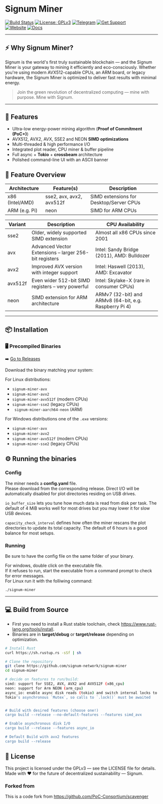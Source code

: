 # Signum Miner

[![Build Status](https://github.com/signum-network/signum-miner/actions/workflows/release.yml/badge.svg)](https://github.com/signum-network/signum-miner/actions)
[![License: GPLv3](https://img.shields.io/badge/License-GPLv3-blue.svg)](./LICENSE)
[![Telegram](https://img.shields.io/badge/chat-telegram-blue.svg)](https://t.me/signumnetwork)
[![Get Support](https://img.shields.io/badge/join-discord-blue.svg)](https://discord.gg/9rH2bbCNpe) 
</br>
[![Website](https://img.shields.io/badge/Website-signum.network-green?logo=Firefox&logoColor=white)](https://signum.network)
[![Docs](https://img.shields.io/badge/Docs-Mining%20Guide-blue?logo=Book&logoColor=white)](https://docs.signum.network/signum/starting-mining-signa)

---

## ⚡ **Why Signum Miner?**

Signum is the world's first truly sustainable blockchain — and the Signum Miner is your gateway to mining it efficiently and eco-consciously. Whether you're using modern AVX512-capable CPUs, an ARM board, or legacy hardware, the Signum Miner is optimized to deliver fast results with minimal energy.

> Join the green revolution of decentralized computing — mine with purpose. Mine with Signum.

---

## 🔧 **Features**

- Ultra-low energy-power mining algorithm (**Proof of Commitment (PoC+)**)
- AVX512, AVX2, AVX, SSE2 and NEON **SIMD optimizations**
- Multi-threaded & high performance I/O
- Integrated plot reader, CPU miner & buffer pipeline
- Full async + **Tokio** + **crossbeam** architecture
- Polished command-line UI with an ASCII banner

## 🧰 **Feature Overview**

| Architecture     | Feature(s)               | Description                            |
|------------------|--------------------------|----------------------------------------|
| x86 (Intel/AMD)  | sse2, avx, avx2, avx512f | SIMD extensions for Desktop/Server CPUs |
| ARM (e.g. Pi)    | neon                    | SIMD for ARM CPUs                      |




| Variant  | Description                                              | CPU Availability                            |
|----------|----------------------------------------------------------|---------------------------------------------|
| sse2     | Older, widely supported SIMD extension                   | Almost all x86 CPUs since 2001              |
| avx      | Advanced Vector Extensions – larger 256-bit registers    | Intel: Sandy Bridge (2011), AMD: Bulldozer  |
| avx2     | Improved AVX version with integer support                | Intel: Haswell (2013), AMD: Excavator       |
| avx512f  | Even wider 512-bit SIMD registers – very powerful        | Intel: Skylake-X (rare in consumer CPUs)    |
| neon     | SIMD extension for ARM architecture                      | ARMv7 (32-bit) and ARMv8 (64-bit, e.g. Raspberry Pi 4) |

---



## 📦 **Installation**

### 🖥️ Precompiled Binaries

➡️ [Go to Releases](https://github.com/signum-network/signum-miner/releases)

Download the binary matching your system:

For Linux distributions:
- `signum-miner-avx` 
- `signum-miner-avx2`
- `signum-miner-avx512f` (modern CPUs)
- `signum-miner-sse2` (legacy CPUs)
- ` signum-miner-aarch64-neon` (ARM)

For Windows distributions one of the `.exe` versions:
- `signum-miner-avx` 
- `signum-miner-avx2`
- `signum-miner-avx512f` (modern CPUs)
- `signum-miner-sse2` (legacy CPUs)

## ⚙️ **Running the binaries**

### Config

The miner needs a **config.yaml** file.</br>
Please download from the corresponding release. Direct I/O will be
automatically disabled for plot directories residing on USB drives.

`io_buffer_size` lets you tune how much data is read from disk per task. The
default of 4&nbsp;MiB works well for most drives but you may lower it for slow
USB devices.

`capacity_check_interval` defines how often the miner rescans the plot
directories to update its total capacity. The default of 6&nbsp;hours is a good
balance for most setups.

### Running
Be sure to have the config file on the same folder of your binary.</br>

For windows, double click on the executable file.</br>
If it refuses to run, start the executable from a command prompt to check for error messages.</br>
For Linux run it with the folliwing command:</br>
```shell
./signum-miner
```

---

## 💻 Build from Source
 - First you need to install a Rust stable toolchain, check https://www.rust-lang.org/tools/install.
 - Binaries are in **target/debug** or **target/release** depending on optimization.

```bash
# Install Rust
curl https://sh.rustup.rs -sSf | sh

# Clone the repository
git clone https://github.com/signum-network/signum-miner
cd signum-miner

# decide on features to run/build:
simd: support for SSE2, AVX, AVX2 and AVX512F (x86_cpu)
neon: support for Arm NEON (arm_cpu)
async_io: enable async disk reads (tokio) and switch internal locks to
Tokio's asynchronous `Mutex`, so calls to `.lock()` must be awaited


# Build with desired features (choose one!)
cargo build --release --no-default-features --features simd_avx

# Enable asynchronous disk I/O
cargo build --release --features async_io

# Default Build with avx2 features 
cargo build --release 
```

## 📜 License

This project is licensed under the GPLv3 — see the LICENSE file for details.</br>
Made with ❤️ for the future of decentralized sustainability — Signum.

### Forked from
This is a code fork from https://github.com/PoC-Consortium/scavenger